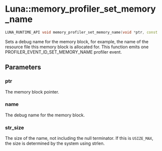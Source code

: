 # Luna::memory_profiler_set_memory_name

```c++
LUNA_RUNTIME_API void memory_profiler_set_memory_name(void *ptr, const c8 *name, usize str_size=USIZE_MAX)
```

Sets a debug name for the memory block, for example, the name of the resource file this memory block is allocated for. This function emits one PROFILER_EVENT_ID_SET_MEMORY_NAME profiler event. 



## Parameters
### ptr
The memory block pointer. 

### name
The debug name for the memory block. 

### str_size
The size of the name, not including the null terminator. If this is `USIZE_MAX`, the size is determined by the system using strlen. 

